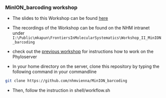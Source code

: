 ### MinION_barcoding workshop

-   The slides to this Workshop can be found [here](ABOL_2021_bioinf.pdf)
-   The recordings of the Workshop can be found on the NHM intranet under `I:\Public\mkapun\FrontiersInMolecularSystematics\Workshop_II_MinION_barcoding`

-   check out the [previous workshop](https://github.com/nhmvienna/MysteriousAbominableYeti) for instructions how to work on the Phyloserver

-   In your home directory on the server, clone this repository by typing the following command in your commandline

```bash
git clone https://github.com/nhmvienna/MinION_barcoding
```

-   Then, follow the instruction in shell/workflow.sh
